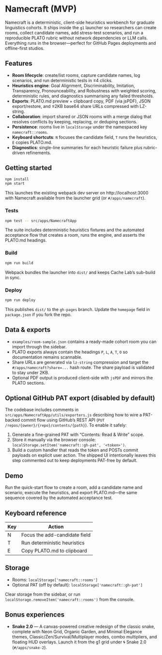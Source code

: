 # Namecraft (MVP)

Namecraft is a deterministic, client-side heuristics workbench for graduate linguistics cohorts. It ships inside the `g1` launcher so researchers can create rooms, collect candidate names, add stress-test scenarios, and run a reproducible PLATO rubric without network dependencies or LLM calls. Everything runs in the browser—perfect for GitHub Pages deployments and offline-first studios.

## Features

- **Room lifecycle**: create/list rooms, capture candidate names, log scenarios, and run deterministic tests in ≤4 clicks.
- **Heuristics engine**: Goal Alignment, Discriminability, Imitation, Transparency, Pronounceability, and Robustness with weighted scoring, deterministic rules, and diagnostics summarising any failed thresholds.
- **Exports**: PLATO.md preview + clipboard copy, PDF (via jsPDF), JSON export/restore, and ≤2KB base64 share URLs compressed with LZ-string.
- **Collaboration**: import shared or JSON rooms with a merge dialog that resolves conflicts by keeping, replacing, or deduping sections.
- **Persistence**: rooms live in `localStorage` under the namespaced key `namecraft::rooms`.
- **Keyboard shortcuts**: `N` focuses the candidate field, `T` runs the heuristics, `E` copies PLATO.md.
- **Diagnostics**: single-line summaries for each heuristic failure plus rubric-driven refinements.

## Getting started

```bash
npm install
npm start
```

This launches the existing webpack dev server on http://localhost:3000 with Namecraft available from the launcher grid (or `#/apps/namecraft`).

### Tests

```bash
npm test -- src/apps/NamecraftApp
```

The suite includes deterministic heuristics fixtures and the automated acceptance flow that creates a room, runs the engine, and asserts the PLATO.md headings.

### Build

```bash
npm run build
```

Webpack bundles the launcher into `dist/` and keeps Cache Lab’s sub-build in sync.

### Deploy

```bash
npm run deploy
```

This publishes `dist/` to the `gh-pages` branch. Update the `homepage` field in `package.json` if you fork the repo.

## Data & exports

- `examples/room-sample.json` contains a ready-made cohort room you can import through the sidebar.
- PLATO exports always contain the headings `P`, `L`, `A`, `T`, `O` so documentation remains scannable.
- Share URLs are generated via `lz-string` compression and target the `#/apps/namecraft?share=...` hash route. The share payload is validated to stay under 2KB.
- Optional PDF output is produced client-side with `jsPDF` and mirrors the PLATO sections.

## Optional GitHub PAT export (disabled by default)

The codebase includes comments in `src/apps/NamecraftApp/utils/exporters.js` describing how to wire a PAT-backed commit flow using GitHub’s REST API (`PUT /repos/{owner}/{repo}/contents/{path}`). To enable it safely:

1. Generate a fine-grained PAT with “Contents: Read & Write” scope.
2. Store it manually via the browser console: `localStorage.setItem('namecraft::gh-pat', '<token>')`.
3. Build a custom handler that reads the token and POSTs commit payloads on explicit user action. The shipped UI intentionally leaves this step commented out to keep deployments PAT-free by default.

## Demo

Run the quick-start flow to create a room, add a candidate name and scenario, execute the heuristics, and export PLATO.md—the same sequence covered by the automated acceptance test.

## Keyboard reference

| Key | Action |
| --- | --- |
| N | Focus the add-candidate field |
| T | Run deterministic heuristics |
| E | Copy PLATO.md to clipboard |

## Storage

- Rooms: `localStorage['namecraft::rooms']`
- Optional PAT (off by default): `localStorage['namecraft::gh-pat']`

Clear storage from the sidebar, or run `localStorage.removeItem('namecraft::rooms')` from the console.

## Bonus experiences

- **Snake 2.0** — A canvas-powered creative redesign of the classic snake, complete with Neon Grid, Organic Garden, and Minimal Elegance themes, Classic/Zen/Survival/Multiplayer modes, combo multipliers, and floating HUD overlays. Launch it from the g1 grid under 🌀 Snake 2.0 (`#/apps/snake-2`).
